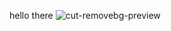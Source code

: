 hello there
![cut-removebg-preview](https://github.com/user-attachments/assets/5978ab2f-92d2-4a4c-8ba6-f256628ec104)
